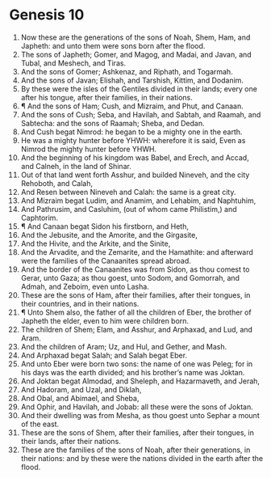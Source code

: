 ﻿# Genesis 10
1. Now these are the generations of the sons of Noah, Shem, Ham, and Japheth: and unto them were sons born after the flood. 
2. The sons of Japheth; Gomer, and Magog, and Madai, and Javan, and Tubal, and Meshech, and Tiras. 
3. And the sons of Gomer; Ashkenaz, and Riphath, and Togarmah. 
4. And the sons of Javan; Elishah, and Tarshish, Kittim, and Dodanim. 
5. By these were the isles of the Gentiles divided in their lands; every one after his tongue, after their families, in their nations. 
6. ¶ And the sons of Ham; Cush, and Mizraim, and Phut, and Canaan. 
7. And the sons of Cush; Seba, and Havilah, and Sabtah, and Raamah, and Sabtecha: and the sons of Raamah; Sheba, and Dedan. 
8. And Cush begat Nimrod: he began to be a mighty one in the earth. 
9. He was a mighty hunter before YHWH: wherefore it is said, Even as Nimrod the mighty hunter before YHWH. 
10. And the beginning of his kingdom was Babel, and Erech, and Accad, and Calneh, in the land of Shinar. 
11. Out of that land went forth Asshur, and builded Nineveh, and the city Rehoboth, and Calah, 
12. And Resen between Nineveh and Calah: the same is a great city. 
13. And Mizraim begat Ludim, and Anamim, and Lehabim, and Naphtuhim, 
14. And Pathrusim, and Casluhim, (out of whom came Philistim,) and Caphtorim. 
15. ¶ And Canaan begat Sidon his firstborn, and Heth, 
16. And the Jebusite, and the Amorite, and the Girgasite, 
17. And the Hivite, and the Arkite, and the Sinite, 
18. And the Arvadite, and the Zemarite, and the Hamathite: and afterward were the families of the Canaanites spread abroad. 
19. And the border of the Canaanites was from Sidon, as thou comest to Gerar, unto Gaza; as thou goest, unto Sodom, and Gomorrah, and Admah, and Zeboim, even unto Lasha. 
20. These are the sons of Ham, after their families, after their tongues, in their countries, and in their nations. 
21. ¶ Unto Shem also, the father of all the children of Eber, the brother of Japheth the elder, even to him were children born. 
22. The children of Shem; Elam, and Asshur, and Arphaxad, and Lud, and Aram. 
23. And the children of Aram; Uz, and Hul, and Gether, and Mash. 
24. And Arphaxad begat Salah; and Salah begat Eber. 
25. And unto Eber were born two sons: the name of one was Peleg; for in his days was the earth divided; and his brother’s name was Joktan. 
26. And Joktan begat Almodad, and Sheleph, and Hazarmaveth, and Jerah, 
27. And Hadoram, and Uzal, and Diklah, 
28. And Obal, and Abimael, and Sheba, 
29. And Ophir, and Havilah, and Jobab: all these were the sons of Joktan. 
30. And their dwelling was from Mesha, as thou goest unto Sephar a mount of the east. 
31. These are the sons of Shem, after their families, after their tongues, in their lands, after their nations. 
32. These are the families of the sons of Noah, after their generations, in their nations: and by these were the nations divided in the earth after the flood. 
